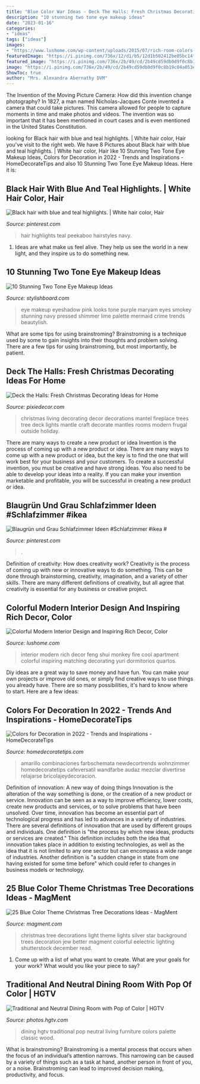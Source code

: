 ```yaml
---
title: "Blue Color War Ideas - Deck The Halls: Fresh Christmas Decorating Ideas For Home"
description: "10 stunning two tone eye makeup ideas"
date: "2023-01-16"
categories:
- "ideas"
tags: ["ideas"]
images:
- "https://www.lushome.com/wp-content/uploads/2015/07/rich-room-colors-modern-interior-design-16.jpg"
featuredImage: "https://i.pinimg.com/736x/12/d1/b5/12d1b502412be05bc14f2496afb29b3e.jpg"
featured_image: "https://i.pinimg.com/736x/2b/49/cd/2b49cd59db0d9f0c8b19c04a053ea0da--black-and-teal-hair-black-hair-with-blue-highlights.jpg"
image: "https://i.pinimg.com/736x/2b/49/cd/2b49cd59db0d9f0c8b19c04a053ea0da--black-and-teal-hair-black-hair-with-blue-highlights.jpg"
ShowToc: true
author: "Mrs. Alexandra Abernathy DVM"
---
```



The Invention of the Moving Picture Camera: How did this invention change photography?
In 1827, a man named Nicholas-Jacques Conte invented a camera that could take pictures. This camera allowed for people to capture moments in time and make photos and videos. The invention was so important that it has been mentioned in court cases and is even mentioned in the United States Constitution.

	

		
looking for Black hair with blue and teal highlights. | White hair color, Hair you've visit to the right web. We have 8 Pictures about Black hair with blue and teal highlights. | White hair color, Hair like 10 Stunning Two Tone Eye Makeup Ideas, Colors for Decoration in 2022 - Trends and Inspirations - HomeDecorateTips and also 10 Stunning Two Tone Eye Makeup Ideas. Here it is:
		
    
## Black Hair With Blue And Teal Highlights. | White Hair Color, Hair

<img loading=lazy src="https://i.pinimg.com/736x/2b/49/cd/2b49cd59db0d9f0c8b19c04a053ea0da--black-and-teal-hair-black-hair-with-blue-highlights.jpg" onerror="this.onerror=null;this.src='https://tse4.mm.bing.net/th?id=OIP.WZgHx6VBlKGrqaChY-URNAHaLk&amp;pid=15.1';" alt="Black hair with blue and teal highlights. | White hair color, Hair">

_Source: pinterest.com_

>hair highlights teal peekaboo hairstyles navy. 

	

1. Ideas are what make us feel alive. They help us see the world in a new light, and they inspire us to do something new.

    
## 10 Stunning Two Tone Eye Makeup Ideas

<img loading=lazy src="http://www.stylishboard.com/wp-content/uploads/2015/05/413.jpg" onerror="this.onerror=null;this.src='https://tse3.mm.bing.net/th?id=OIP.3X2NMVjgoQGzMtv2PiiyngHaLO&amp;pid=15.1';" alt="10 Stunning Two Tone Eye Makeup Ideas">

_Source: stylishboard.com_

>eye makeup eyeshadow pink looks tone purple maryam eyes smokey stunning navy pressed shimmer lime palette mermaid crime trends beautylish. 

	

What are some tips for using brainstroming?
Brainstroming is a technique used by some to gain insights into their thoughts and problem solving. There are a few tips for using brainstroming, but most importantly, be patient.

    
## Deck The Halls: Fresh Christmas Decorating Ideas For Home

<img loading=lazy src="http://www.pixiedecor.com/wp-content/uploads/2017/12/Christmas-Decorating-Ideas-5.jpg" onerror="this.onerror=null;this.src='https://tse1.mm.bing.net/th?id=OIP._VHFuc2iYNHmlBSZq3UTXQHaKf&amp;pid=15.1';" alt="Deck the Halls: Fresh Christmas Decorating Ideas for Home">

_Source: pixiedecor.com_

>christmas living decorating decor decorations mantel fireplace trees tree deck lights mantle craft decorate mantles rooms modern frugal outside holiday. 

	

There are many ways to create a new product or idea
Invention is the process of coming up with a new product or idea. There are many ways to come up with a new product or idea, but the key is to find the one that will work best for your business and your customers. To create a successful invention, you must be creative and have strong ideas. You also need to be able to develop your ideas into a reality. If you can make your invention marketable and profitable, you will be successful in creating a new product or idea.

    
## Blaugrün Und Grau Schlafzimmer Ideen #Schlafzimmer #ikea #

<img loading=lazy src="https://i.pinimg.com/736x/12/d1/b5/12d1b502412be05bc14f2496afb29b3e.jpg" onerror="this.onerror=null;this.src='https://tse3.mm.bing.net/th?id=OIP.Y-lfMJkWre5OGW0gAMybPwHaJ3&amp;pid=15.1';" alt="Blaugrün und Grau Schlafzimmer Ideen #Schlafzimmer #ikea #">

_Source: pinterest.com_

>. 

	

Definition of creativity: How does creativity work?
Creativity is the process of coming up with new or innovative ways to do something. This can be done through brainstorming, creativity, imagination, and a variety of other skills. There are many different definitions of creativity, but all agree that creativity is essential for any business or creative project.

    
## Colorful Modern Interior Design And Inspiring Rich Decor, Color

<img loading=lazy src="https://www.lushome.com/wp-content/uploads/2015/07/rich-room-colors-modern-interior-design-16.jpg" onerror="this.onerror=null;this.src='https://tse4.mm.bing.net/th?id=OIP.iA_7wH_GECtVsFcj24_EwAAAAA&amp;pid=15.1';" alt="Colorful Modern Interior Design and Inspiring Rich Decor, Color">

_Source: lushome.com_

>interior modern rich decor feng shui monkey fire cool apartment colorful inspiring matching decorating yuri dormitorios quartos. 

	

Diy ideas are a great way to save money and have fun. You can make your own projects or improve old ones, or simply find creative ways to use things you already have. There are so many possibilities, it's hard to know where to start. Here are a few ideas:

    
## Colors For Decoration In 2022 - Trends And Inspirations - HomeDecorateTips

<img loading=lazy src="https://homedecoratetips.com/wp-content/uploads/2021/02/Colors-for-Decoration-in-2022-Trends-and-Inspirations-2.3.jpg" onerror="this.onerror=null;this.src='https://tse1.mm.bing.net/th?id=OIP.VyDVOIEZBpeQd8dFE_b8awAAAA&amp;pid=15.1';" alt="Colors for Decoration in 2022 - Trends and Inspirations - HomeDecorateTips">

_Source: homedecoratetips.com_

>amarillo combinaciones farbschemata newdecortrends wohnzimmer homedecoratetips cafeversatil wandfarbe audaz mezclar divertirse relajarse bricolajeydecoracion. 

	

Definition of innovation: A new way of doing things
Innovation is the alteration of the way something is done, or the creation of a new product or service. Innovation can be seen as a way to improve efficiency, lower costs, create new products and services, or to solve problems that have been unsolved. Over time, innovation has become an essential part of technological progress and has led to advances in a variety of industries.
There are several definitions of innovation that are used by different groups and individuals. One definition is "the process by which new ideas, products or services are created." This definition includes both the idea that innovation takes place in addition to existing technologies, as well as the idea that it is not limited to any one sector but can encompass a wide range of industries. Another definition is "a sudden change in state from one having existed for some time before" which could refer to changes in business models or technology.

    
## 25 Blue Color Theme Christmas Tree Decorations Ideas - MagMent

<img loading=lazy src="https://www.magment.com/wp-content/uploads/2016/10/Black-Christmas-Tree-with-Lights.jpg" onerror="this.onerror=null;this.src='https://tse4.mm.bing.net/th?id=OIP.QTlfz0pXVhzS9ivTlcReRgHaKy&amp;pid=15.1';" alt="25 Blue Color Theme Christmas Tree Decorations Ideas - MagMent">

_Source: magment.com_

>christmas tree decorations light theme lights silver star background trees decoration jew better magment colorful eelectric lighting shutterstock december read. 

	

1. Come up with a list of what you want to create. What are your goals for your work? What would you like your piece to say? 

    
## Traditional And Neutral Dining Room With Pop Of Color | HGTV

<img loading=lazy src="https://hgtvhome.sndimg.com/content/dam/images/hgtv/fullset/2016/2/16/2/Leah-Atkins-Design_Doss-Family_2.jpg.rend.hgtvcom.966.1449.suffix/1455652474139.jpeg" onerror="this.onerror=null;this.src='https://tse3.mm.bing.net/th?id=OIP.ywRqVZ8m6unzVEhxrXNZfgHaLG&amp;pid=15.1';" alt="Traditional and Neutral Dining Room with Pop of Color | HGTV">

_Source: photos.hgtv.com_

>dining hgtv traditional pop neutral living furniture colors palette classic wood. 

	

What is brainstroming? Brainstroming is a mental process that occurs when the focus of an individual’s attention narrows. This narrowing can be caused by a variety of things such as a task at hand, another person in front of you, or a noise. Brainstroming can lead to improved decision making, productivity, and focus.

